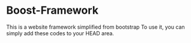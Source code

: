 # Boost-Framework
This is a website framework simplified from bootstrap
To use it, you can simply add these codes to your HEAD area.
<script src="js/core.js"></script>
<script src="js/jquery.min.js"></script>
<script src="js/BOOST.main.js"></script>
<link type="text/css" href="css/BOOST.main.css" rel="stylesheet" />
<link type="text/css" href="css/BOOST.animate.css" rel="stylesheet" />